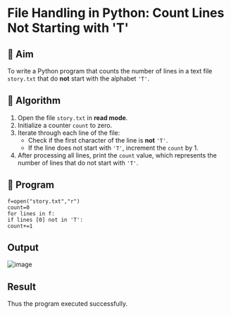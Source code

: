# File Handling in Python: Count Lines Not Starting with 'T'

## 🎯 Aim
To write a Python program that counts the number of lines in a text file `story.txt` that do **not** start with the alphabet `'T'`.

## 🧠 Algorithm
1. Open the file `story.txt` in **read mode**.
2. Initialize a counter `count` to zero.
3. Iterate through each line of the file:
   - Check if the first character of the line is **not** `'T'`.
   - If the line does not start with `'T'`, increment the `count` by 1.
4. After processing all lines, print the `count` value, which represents the number of lines that do not start with `'T'`.

## 🧾 Program
```
f=open("story.txt","r") 
count=0 
for lines in f: 
if lines [0] not in 'T': 
count+=1
```

## Output

![image](https://github.com/user-attachments/assets/40195356-1e08-4993-9e58-b46c9443ab14)

## Result
Thus the program executed successfully.
